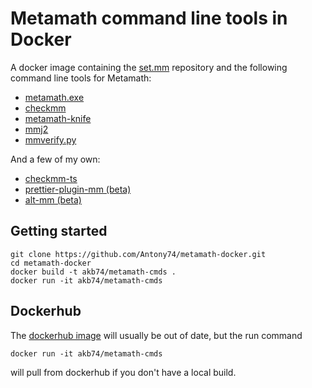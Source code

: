 # Metamath command line tools in Docker

A docker image containing the [set.mm](https://github.com/metamath/set.mm) repository and the following command line tools for Metamath:

* [metamath.exe](https://us.metamath.org/index.html#mmprog)
* [checkmm](https://us.metamath.org/other.html#checkmm)
* [metamath-knife](https://github.com/david-a-wheeler/metamath-knife)
* [mmj2](https://github.com/digama0/mmj2)
* [mmverify.py](https://github.com/david-a-wheeler/mmverify.py)

And a few of my own:

* [checkmm-ts](https://github.com/Antony74/checkmm-ts)
* [prettier-plugin-mm (beta)](https://github.com/Antony74/prettier-plugin-mm)
* [alt-mm (beta)](https://github.com/Antony74/alt-mm)

## Getting started

    git clone https://github.com/Antony74/metamath-docker.git
    cd metamath-docker
    docker build -t akb74/metamath-cmds .
    docker run -it akb74/metamath-cmds

## Dockerhub

The [dockerhub image](https://hub.docker.com/repository/docker/akb74/metamath-cmds/general) will usually be out of date, but the run command

    docker run -it akb74/metamath-cmds

will pull from dockerhub if you don't have a local build.
